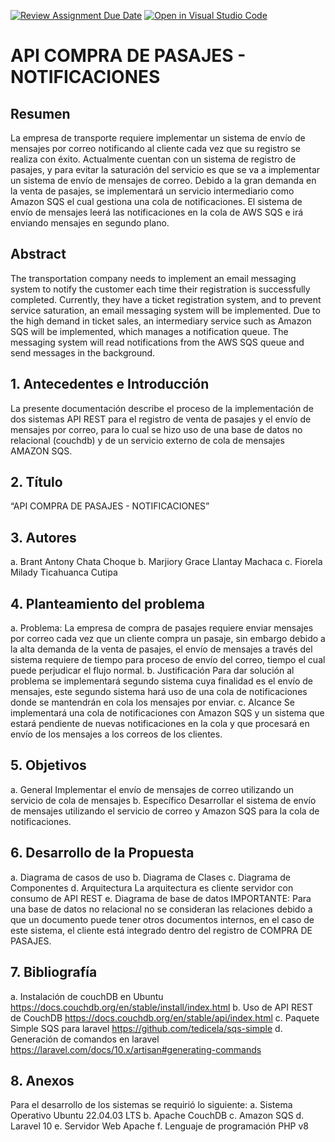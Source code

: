 [![Review Assignment Due Date](https://classroom.github.com/assets/deadline-readme-button-24ddc0f5d75046c5622901739e7c5dd533143b0c8e959d652212380cedb1ea36.svg)](https://classroom.github.com/a/UWDcn9m9)
[![Open in Visual Studio Code](https://classroom.github.com/assets/open-in-vscode-718a45dd9cf7e7f842a935f5ebbe5719a5e09af4491e668f4dbf3b35d5cca122.svg)](https://classroom.github.com/online_ide?assignment_repo_id=13075476&assignment_repo_type=AssignmentRepo)

# API COMPRA DE PASAJES - NOTIFICACIONES

## Resumen 
La empresa de transporte requiere implementar un sistema de envío de
mensajes por correo notificando al cliente cada vez que su registro se realiza con
éxito.
Actualmente cuentan con un sistema de registro de pasajes, y para evitar la
saturación del servicio es que se va a implementar un sistema de envío de
mensajes de correo.
Debido a la gran demanda en la venta de pasajes, se implementará un servicio
intermediario como Amazon SQS el cual gestiona una cola de notificaciones.
El sistema de envío de mensajes leerá las notificaciones en la cola de AWS SQS
e irá enviando mensajes en segundo plano.
## Abstract
The transportation company needs to implement an email messaging system to
notify the customer each time their registration is successfully completed.
Currently, they have a ticket registration system, and to prevent service
saturation, an email messaging system will be implemented. Due to the high
demand in ticket sales, an intermediary service such as Amazon SQS will be
implemented, which manages a notification queue. The messaging system will
read notifications from the AWS SQS queue and send messages in the
background.
## 1. Antecedentes e Introducción
La presente documentación describe el proceso de la implementación de
dos sistemas API REST para el registro de venta de pasajes y el envío de
mensajes por correo, para lo cual se hizo uso de una base de datos no
relacional (couchdb) y de un servicio externo de cola de mensajes
AMAZON SQS.
## 2. Título
“API COMPRA DE PASAJES - NOTIFICACIONES”
## 3. Autores

a. Brant Antony Chata Choque
b. Marjiory Grace Llantay Machaca
c. Fiorela Milady Ticahuanca Cutipa

## 4. Planteamiento del problema
a. Problema:
La empresa de compra de pasajes requiere enviar mensajes por
correo cada vez que un cliente compra un pasaje, sin embargo
debido a la alta demanda de la venta de pasajes, el envío de
mensajes a través del sistema requiere de tiempo para proceso de
envío del correo, tiempo el cual puede perjudicar el flujo normal.
b. Justificación
Para dar solución al problema se implementará segundo sistema
cuya finalidad es el envío de mensajes, este segundo sistema hará
uso de una cola de notificaciones donde se mantendrán en cola los
mensajes por enviar.
c. Alcance
Se implementará una cola de notificaciones con Amazon SQS y un
sistema que estará pendiente de nuevas notificaciones en la cola y
que procesará en envío de los mensajes a los correos de los
clientes.
## 5. Objetivos
a. General
Implementar el envío de mensajes de correo utilizando un servicio
de cola de mensajes
b. Específico
Desarrollar el sistema de envío de mensajes utilizando el servicio
de correo y Amazon SQS para la cola de notificaciones.
## 6. Desarrollo de la Propuesta
a. Diagrama de casos de uso
b. Diagrama de Clases
c. Diagrama de Componentes
d. Arquitectura
La arquitectura es cliente servidor con consumo de API REST
e. Diagrama de base de datos
IMPORTANTE: Para una base de datos no relacional no se consideran
las relaciones debido a que un documento puede tener otros
documentos internos, en el caso de este sistema, el cliente está
integrado dentro del registro de COMPRA DE PASAJES.

## 7. Bibliografía
a. Instalación de couchDB en Ubuntu
https://docs.couchdb.org/en/stable/install/index.html
b. Uso de API REST de CouchDB
https://docs.couchdb.org/en/stable/api/index.html
c. Paquete Simple SQS para laravel
https://github.com/tedicela/sqs-simple
d. Generación de comandos en laravel
https://laravel.com/docs/10.x/artisan#generating-commands
## 8. Anexos
Para el desarrollo de los sistemas se requirió lo siguiente:
a. Sistema Operativo Ubuntu 22.04.03 LTS
b. Apache CouchDB
c. Amazon SQS
d. Laravel 10
e. Servidor Web Apache
f. Lenguaje de programación PHP v8

